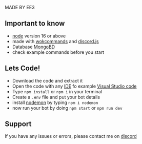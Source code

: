 MADE BY EE3
## Important to know

- [node](https://nodejs.org/en/) version 16 or above
- made with [wokcommands](https://docs.wornoffkeys.com/) and [discord.js](https://discord.js.org/#/)
- Database [MongoBD](https://www.mongodb.com/)
- check example commands before you start

## Lets Code!
- Download the code and extract it
- Open the code with any [IDE](https://www.redhat.com/en/topics/middleware/what-is-ide) fo example [Visual Studio code](https://code.visualstudio.com/)
- Type `npm install` or `npm i` in your terminal
- Create a `.env` file and put your bot details
- install [nodemon](https://www.npmjs.com/package/nodemon) by typing `npm i nodemon`
- now run your bot by doing `npm start` or `npm run dev`
## Support
If you have any issues or errors, please contact me on [discord](https://discord.gg/6w8TN2JC)

